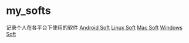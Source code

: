 my_softs
========

记录个人在各平台下使用的软件
[Android Soft](https://github.com/zhaochunqi/my_softs/blob/master/android-soft.md)
[Linux Soft](https://github.com/zhaochunqi/my_softs/blob/master/linux-soft.md)
[Mac Soft](https://github.com/zhaochunqi/my_softs/blob/master/mac-soft.md)
[Windows Soft](https://github.com/zhaochunqi/my_softs/blob/master/windows-soft.md)
